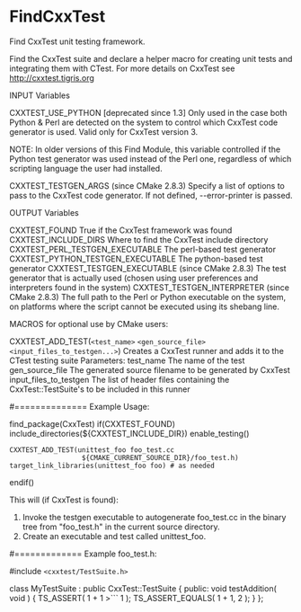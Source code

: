   

# FindCxxTest  
Find CxxTest unit testing framework.  

Find the CxxTest suite and declare a helper macro for creating unit
tests and integrating them with CTest.  For more details on CxxTest
see http://cxxtest.tigris.org  

INPUT Variables  

CXXTEST_USE_PYTHON [deprecated since 1.3]
    Only used in the case both Python & Perl
    are detected on the system to control
    which CxxTest code generator is used.
    Valid only for CxxTest version 3.

  

NOTE: In older versions of this Find Module,
this variable controlled if the Python test
generator was used instead of the Perl one,
regardless of which scripting language the
user had installed.

  

CXXTEST_TESTGEN_ARGS (since CMake 2.8.3)
    Specify a list of options to pass to the CxxTest code
    generator.  If not defined, --error-printer is
    passed.

  

OUTPUT Variables  

CXXTEST_FOUND
    True if the CxxTest framework was found
CXXTEST_INCLUDE_DIRS
    Where to find the CxxTest include directory
CXXTEST_PERL_TESTGEN_EXECUTABLE
    The perl-based test generator
CXXTEST_PYTHON_TESTGEN_EXECUTABLE
    The python-based test generator
CXXTEST_TESTGEN_EXECUTABLE (since CMake 2.8.3)
    The test generator that is actually used (chosen using user preferences
    and interpreters found in the system)
CXXTEST_TESTGEN_INTERPRETER (since CMake 2.8.3)
    The full path to the Perl or Python executable on the system, on
    platforms where the script cannot be executed using its shebang line.

  

MACROS for optional use by CMake users:  

CXXTEST_ADD_TEST(```<test_name>``` ```<gen_source_file>``` ```<input_files_to_testgen...>```)
   Creates a CxxTest runner and adds it to the CTest testing suite
   Parameters:
       test_name               The name of the test
       gen_source_file         The generated source filename to be
                               generated by CxxTest
       input_files_to_testgen  The list of header files containing the
                               CxxTest::TestSuite's to be included in
                               this runner

  

#==============
Example Usage:

  

find_package(CxxTest)
if(CXXTEST_FOUND)
    include_directories(${CXXTEST_INCLUDE_DIR})
    enable_testing()

  

    CXXTEST_ADD_TEST(unittest_foo foo_test.cc
                      ${CMAKE_CURRENT_SOURCE_DIR}/foo_test.h)
    target_link_libraries(unittest_foo foo) # as needed
endif()

  

This will (if CxxTest is found):
1. Invoke the testgen executable to autogenerate foo_test.cc in the
   binary tree from "foo_test.h" in the current source directory.
2. Create an executable and test called unittest_foo.

  

#=============
Example foo_test.h:

  

#include ```<cxxtest/TestSuite.h>```

  

class MyTestSuite : public CxxTest::TestSuite
{
public:
   void testAddition( void )
   {
      TS_ASSERT( 1 + 1 >``` 1 );
      TS_ASSERT_EQUALS( 1 + 1, 2 );
   }
};

  

